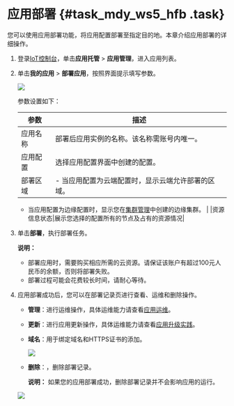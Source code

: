 # 应用部署 {#task_mdy_ws5_hfb .task}

您可以使用应用部署功能，将应用配置部署至指定目的地。本章介绍应用部署的详细操作。

1.  登录[IoT控制台](https://iot.console.aliyun.com)，单击**应用托管** \> **应用管理**，进入应用列表。 
2.  单击**我的应用** \> **部署应用**，按照界面提示填写参数。 

    ![](http://static-aliyun-doc.oss-cn-hangzhou.aliyuncs.com/assets/img/22205/154889997513315_zh-CN.png)

    参数设置如下：

    |参数|描述|
    |--|--|
    |应用名称|部署后应用实例的名称。该名称需账号内唯一。|
    |应用配置|选择应用配置界面中创建的配置。|
    |部署区域|     -   当应用配置为云端配置时，显示云端允许部署的区域。
    -   当应用配置为边缘配置时，显示您在[集群管理](cn.zh-CN/应用托管/集群管理.md#)中创建的边缘集群。
 |
    |资源信息状态|展示您选择的配置所有的节点及占有的资源情况|

3.  单击**部署**，执行部署任务。 

    **说明：** 

    -   部署应用时，需要购买相应所需的云资源。请保证该账户有超过100元人民币的余额，否则将部署失败。
    -   部署过程可能会花费较长时间，请耐心等待。
4.  应用部署成功后，您可以在部署记录页进行查看、运维和删除操作。 

    -   **管理**：进行运维操作，具体运维能力请查看[应用运维](cn.zh-CN/应用托管/应用管理/应用运维.md#)。
    -   **更新**：进行应用更新操作，具体运维能力请查看[应用升级实践](cn.zh-CN/应用托管/应用开发/使用实例/应用升级实践.md#)。
    -   **域名**：用于绑定域名和HTTPS证书的添加。

        ![](http://static-aliyun-doc.oss-cn-hangzhou.aliyuncs.com/assets/img/22205/154889997537894_zh-CN.png)

    -   **删除**：，删除部署记录。

        **说明：** 如果您的应用部署成功，删除部署记录并不会影响应用的运行。

    ![](http://static-aliyun-doc.oss-cn-hangzhou.aliyuncs.com/assets/img/22205/154889997513318_zh-CN.png)


